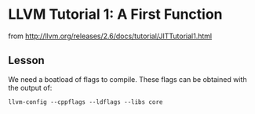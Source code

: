# LLVM Tutorial 1: A First Function
from http://llvm.org/releases/2.6/docs/tutorial/JITTutorial1.html

## Lesson

We need a boatload of flags to compile. These flags can be obtained with the output of:

```
llvm-config --cppflags --ldflags --libs core
```
